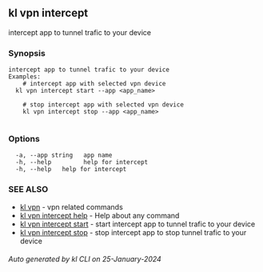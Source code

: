 ## kl vpn intercept

intercept app to tunnel trafic to your device

### Synopsis

```
intercept app to tunnel trafic to your device
Examples:
	# intercept app with selected vpn device
  kl vpn intercept start --app <app_name>

	# stop intercept app with selected vpn device
	kl vpn intercept stop --app <app_name>
	
```

### Options

```
  -a, --app string   app name
  -h, --help         help for intercept
  -h, --help   help for intercept
```

### SEE ALSO

* [kl vpn](kl_vpn.md)  - vpn related commands
* [kl vpn intercept help](kl_vpn_intercept_help.md)  - Help about any command
* [kl vpn intercept start](kl_vpn_intercept_start.md)  - start intercept app to tunnel trafic to your device
* [kl vpn intercept stop](kl_vpn_intercept_stop.md)  - stop intercept app to stop tunnel trafic to your device

###### Auto generated by kl CLI on 25-January-2024
